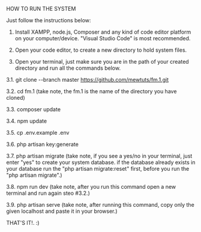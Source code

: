 HOW TO RUN THE SYSTEM

Just follow the instructions below:

1. Install XAMPP, node.js, Composer and any kind of code editor platform on your computer/device. "Visual Studio Code" is most recommended.

2. Open your code editor, to create a new directory to hold system files. 
  
3. Open your terminal, just make sure you are in the path of your created directory and run all the commands below.

  3.1. git clone --branch master https://github.com/mewtuts/fm.1.git
  
  3.2. cd fm.1 (take note, the fm.1 is the name of the directory you have cloned)
  
  3.3. composer update
  
  3.4. npm update
  
  3.5. cp .env.example .env
  
  3.6. php artisan key:generate
  
  3.7. php artisan migrate (take note, if you see a yes/no in your terminal, just enter "yes" to create your system database. if the database already exists in your database run the "php artisan migrate:reset" first, before you run the "php artisan migrate".)
  
  3.8. npm run dev (take note, after you run this command open a new terminal and run again steo #3.2.)
  
  3.9. php artisan serve (take note, after running this command, copy only the given localhost and paste it in your browser.)
  
  THAT'S IT!. :)
